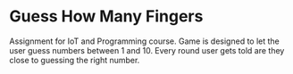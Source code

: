 # Guess How Many Fingers

Assignment for IoT and Programming course. Game is designed to let the user guess numbers between 1 and 10. Every round user gets told are they close to guessing the right number.
